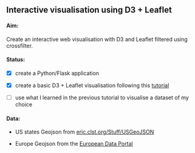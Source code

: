 ## Interactive visualisation using D3 + Leaflet


#### Aim: 

Create an interactive web visualisation with D3 and Leaflet filtered using crossfilter.


#### Status:

* [x] create a Python/Flask application

* [x] create a basic D3 + Leaflet visualisation following this [tutorial](https://bost.ocks.org/mike/leaflet/)

* [ ] use what I learned in the previous tutorial to visualise a dataset of my choice


#### Data:

* US states Geojson from [eric.clst.org/Stuff/USGeoJSON](http://eric.clst.org/Stuff/USGeoJSON)

* Europe Geojson from the [European Data Portal](http://www.europeandataportal.eu/data/en/dataset/countries-december-2015-names-and-codes-in-the-united-kingdom) 
